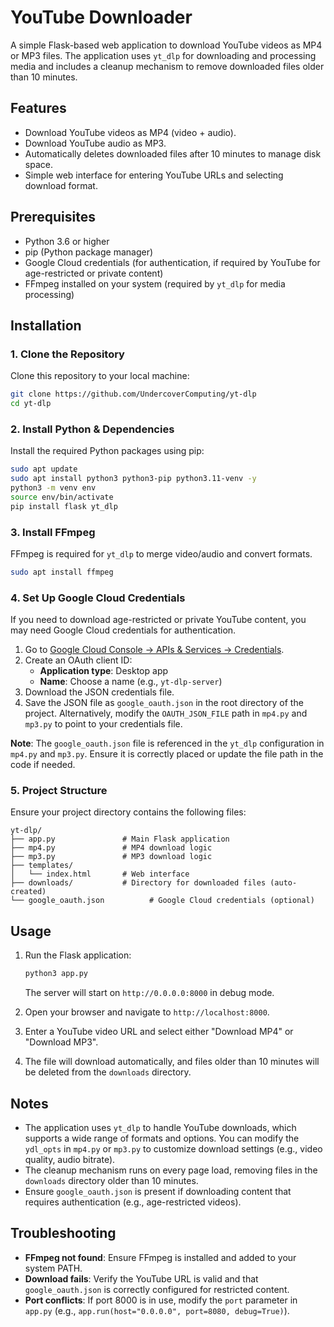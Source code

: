 # YouTube Downloader

A simple Flask-based web application to download YouTube videos as MP4 or MP3 files. The application uses `yt_dlp` for downloading and processing media and includes a cleanup mechanism to remove downloaded files older than 10 minutes.

## Features
- Download YouTube videos as MP4 (video + audio).
- Download YouTube audio as MP3.
- Automatically deletes downloaded files after 10 minutes to manage disk space.
- Simple web interface for entering YouTube URLs and selecting download format.

## Prerequisites
- Python 3.6 or higher
- pip (Python package manager)
- Google Cloud credentials (for authentication, if required by YouTube for age-restricted or private content)
- FFmpeg installed on your system (required by `yt_dlp` for media processing)

## Installation

### 1. Clone the Repository
Clone this repository to your local machine:
```bash
git clone https://github.com/UndercoverComputing/yt-dlp
cd yt-dlp
```

### 2. Install Python & Dependencies
Install the required Python packages using pip:
```bash
sudo apt update
sudo apt install python3 python3-pip python3.11-venv -y 
python3 -m venv env
source env/bin/activate
pip install flask yt_dlp
```

### 3. Install FFmpeg
FFmpeg is required for `yt_dlp` to merge video/audio and convert formats. 

```bash
sudo apt install ffmpeg
```

### 4. Set Up Google Cloud Credentials
If you need to download age-restricted or private YouTube content, you may need Google Cloud credentials for authentication.

1. Go to [Google Cloud Console → APIs & Services → Credentials](https://console.cloud.google.com/apis/credentials).
2. Create an OAuth client ID:
   - **Application type**: Desktop app
   - **Name**: Choose a name (e.g., `yt-dlp-server`)
3. Download the JSON credentials file.
4. Save the JSON file as `google_oauth.json` in the root directory of the project. Alternatively, modify the `OAUTH_JSON_FILE` path in `mp4.py` and `mp3.py` to point to your credentials file.

**Note**: The `google_oauth.json` file is referenced in the `yt_dlp` configuration in `mp4.py` and `mp3.py`. Ensure it is correctly placed or update the file path in the code if needed.

### 5. Project Structure
Ensure your project directory contains the following files:
```
yt-dlp/
├── app.py               # Main Flask application
├── mp4.py               # MP4 download logic
├── mp3.py               # MP3 download logic
├── templates/
│   └── index.html       # Web interface
├── downloads/           # Directory for downloaded files (auto-created)
└── google_oauth.json          # Google Cloud credentials (optional)
```

## Usage
1. Run the Flask application:
   ```bash
   python3 app.py
   ```
   The server will start on `http://0.0.0.0:8000` in debug mode.

2. Open your browser and navigate to `http://localhost:8000`.

3. Enter a YouTube video URL and select either "Download MP4" or "Download MP3".

4. The file will download automatically, and files older than 10 minutes will be deleted from the `downloads` directory.

## Notes
- The application uses `yt_dlp` to handle YouTube downloads, which supports a wide range of formats and options. You can modify the `ydl_opts` in `mp4.py` or `mp3.py` to customize download settings (e.g., video quality, audio bitrate).
- The cleanup mechanism runs on every page load, removing files in the `downloads` directory older than 10 minutes.
- Ensure `google_oauth.json` is present if downloading content that requires authentication (e.g., age-restricted videos).

## Troubleshooting
- **FFmpeg not found**: Ensure FFmpeg is installed and added to your system PATH.
- **Download fails**: Verify the YouTube URL is valid and that `google_oauth.json` is correctly configured for restricted content.
- **Port conflicts**: If port 8000 is in use, modify the `port` parameter in `app.py` (e.g., `app.run(host="0.0.0.0", port=8080, debug=True)`).

